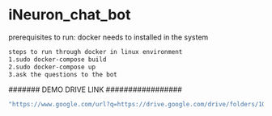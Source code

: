 # iNeuron_chat_bot

prerequisites to run:
docker needs to installed in the system

```bash
steps to run through docker in linux environment
1.sudo docker-compose build
2.sudo docker-compose up
3.ask the questions to the bot
```

####### DEMO DRIVE LINK #################
```bash
"https://www.google.com/url?q=https://drive.google.com/drive/folders/1Q--2mLXTHfrzMjmqAQG7gXEaco8lLzgU?usp%3Dsharing&sa=D&source=hangouts&ust=1656317221538000&usg=AOvVaw3boCCKB0Yd3SsJVmaibsNG
```